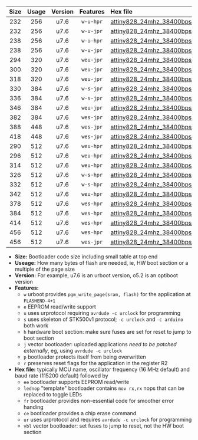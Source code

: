 |Size|Usage|Version|Features|Hex file|
|:-:|:-:|:-:|:-:|:--|
|232|256|u7.6|`w-u-hpr`|[attiny828_24mhz_38400bps_ur.hex](https://raw.githubusercontent.com/stefanrueger/urboot/main//attiny828_24mhz_38400bps_ur.hex)|
|232|256|u7.6|`w-u-jpr`|[attiny828_24mhz_38400bps_ur_vbl.hex](https://raw.githubusercontent.com/stefanrueger/urboot/main//attiny828_24mhz_38400bps_ur_vbl.hex)|
|238|256|u7.6|`w-u-hpr`|[attiny828_24mhz_38400bps_lednop_ur.hex](https://raw.githubusercontent.com/stefanrueger/urboot/main//attiny828_24mhz_38400bps_lednop_ur.hex)|
|238|256|u7.6|`w-u-jpr`|[attiny828_24mhz_38400bps_lednop_ur_vbl.hex](https://raw.githubusercontent.com/stefanrueger/urboot/main//attiny828_24mhz_38400bps_lednop_ur_vbl.hex)|
|294|320|u7.6|`weu-jpr`|[attiny828_24mhz_38400bps_ee_ur_vbl.hex](https://raw.githubusercontent.com/stefanrueger/urboot/main//attiny828_24mhz_38400bps_ee_ur_vbl.hex)|
|300|320|u7.6|`weu-jpr`|[attiny828_24mhz_38400bps_ee_lednop_ur_vbl.hex](https://raw.githubusercontent.com/stefanrueger/urboot/main//attiny828_24mhz_38400bps_ee_lednop_ur_vbl.hex)|
|318|320|u7.6|`weu-jpr`|[attiny828_24mhz_38400bps_ee_lednop_fr_ur_vbl.hex](https://raw.githubusercontent.com/stefanrueger/urboot/main//attiny828_24mhz_38400bps_ee_lednop_fr_ur_vbl.hex)|
|330|384|u7.6|`w-s-jpr`|[attiny828_24mhz_38400bps_vbl.hex](https://raw.githubusercontent.com/stefanrueger/urboot/main//attiny828_24mhz_38400bps_vbl.hex)|
|336|384|u7.6|`w-s-jpr`|[attiny828_24mhz_38400bps_lednop_vbl.hex](https://raw.githubusercontent.com/stefanrueger/urboot/main//attiny828_24mhz_38400bps_lednop_vbl.hex)|
|346|384|u7.6|`weu-jpr`|[attiny828_24mhz_38400bps_ee_lednop_fr_ce_ur_vbl.hex](https://raw.githubusercontent.com/stefanrueger/urboot/main//attiny828_24mhz_38400bps_ee_lednop_fr_ce_ur_vbl.hex)|
|382|384|u7.6|`wes-jpr`|[attiny828_24mhz_38400bps_ee_vbl.hex](https://raw.githubusercontent.com/stefanrueger/urboot/main//attiny828_24mhz_38400bps_ee_vbl.hex)|
|388|448|u7.6|`wes-jpr`|[attiny828_24mhz_38400bps_ee_lednop_vbl.hex](https://raw.githubusercontent.com/stefanrueger/urboot/main//attiny828_24mhz_38400bps_ee_lednop_vbl.hex)|
|418|448|u7.6|`wes-jpr`|[attiny828_24mhz_38400bps_ee_lednop_fr_vbl.hex](https://raw.githubusercontent.com/stefanrueger/urboot/main//attiny828_24mhz_38400bps_ee_lednop_fr_vbl.hex)|
|290|512|u7.6|`weu-hpr`|[attiny828_24mhz_38400bps_ee_ur.hex](https://raw.githubusercontent.com/stefanrueger/urboot/main//attiny828_24mhz_38400bps_ee_ur.hex)|
|296|512|u7.6|`weu-hpr`|[attiny828_24mhz_38400bps_ee_lednop_ur.hex](https://raw.githubusercontent.com/stefanrueger/urboot/main//attiny828_24mhz_38400bps_ee_lednop_ur.hex)|
|314|512|u7.6|`weu-hpr`|[attiny828_24mhz_38400bps_ee_lednop_fr_ur.hex](https://raw.githubusercontent.com/stefanrueger/urboot/main//attiny828_24mhz_38400bps_ee_lednop_fr_ur.hex)|
|326|512|u7.6|`w-s-hpr`|[attiny828_24mhz_38400bps.hex](https://raw.githubusercontent.com/stefanrueger/urboot/main//attiny828_24mhz_38400bps.hex)|
|332|512|u7.6|`w-s-hpr`|[attiny828_24mhz_38400bps_lednop.hex](https://raw.githubusercontent.com/stefanrueger/urboot/main//attiny828_24mhz_38400bps_lednop.hex)|
|342|512|u7.6|`weu-hpr`|[attiny828_24mhz_38400bps_ee_lednop_fr_ce_ur.hex](https://raw.githubusercontent.com/stefanrueger/urboot/main//attiny828_24mhz_38400bps_ee_lednop_fr_ce_ur.hex)|
|378|512|u7.6|`wes-hpr`|[attiny828_24mhz_38400bps_ee.hex](https://raw.githubusercontent.com/stefanrueger/urboot/main//attiny828_24mhz_38400bps_ee.hex)|
|384|512|u7.6|`wes-hpr`|[attiny828_24mhz_38400bps_ee_lednop.hex](https://raw.githubusercontent.com/stefanrueger/urboot/main//attiny828_24mhz_38400bps_ee_lednop.hex)|
|414|512|u7.6|`wes-hpr`|[attiny828_24mhz_38400bps_ee_lednop_fr.hex](https://raw.githubusercontent.com/stefanrueger/urboot/main//attiny828_24mhz_38400bps_ee_lednop_fr.hex)|
|456|512|u7.6|`wes-hpr`|[attiny828_24mhz_38400bps_ee_lednop_fr_ce.hex](https://raw.githubusercontent.com/stefanrueger/urboot/main//attiny828_24mhz_38400bps_ee_lednop_fr_ce.hex)|
|456|512|u7.6|`wes-jpr`|[attiny828_24mhz_38400bps_ee_lednop_fr_ce_vbl.hex](https://raw.githubusercontent.com/stefanrueger/urboot/main//attiny828_24mhz_38400bps_ee_lednop_fr_ce_vbl.hex)|

- **Size:** Bootloader code size including small table at top end
- **Useage:** How many bytes of flash are needed, ie, HW boot section or a multiple of the page size
- **Version:** For example, u7.6 is an urboot version, o5.2 is an optiboot version
- **Features:**
  + `w` urboot provides `pgm_write_page(sram, flash)` for the application at `FLASHEND-4+1`
  + `e` EEPROM read/write support
  + `u` uses urprotocol requiring `avrdude -c urclock` for programming
  + `s` uses skeleton of STK500v1 protocol; `-c urclock` and `-c arduino` both work
  + `h` hardware boot section: make sure fuses are set for reset to jump to boot section
  + `j` vector bootloader: uploaded applications *need to be patched externally*, eg, using `avrdude -c urclock`
  + `p` bootloader protects itself from being overwritten
  + `r` preserves reset flags for the application in the register R2
- **Hex file:** typically MCU name, oscillator frequency (16 MHz default) and baud rate (115200 default) followed by
  + `ee` bootloader supports EEPROM read/write
  + `lednop` "template" bootloader contains `mov rx,rx` nops that can be replaced to toggle LEDs
  + `fr` bootloader provides non-essential code for smoother error handing
  + `ce` bootloader provides a chip erase command
  + `ur` uses urprotocol and requires `avrdude -c urclock` for programming
  + `vbl` vector bootloader: set fuses to jump to reset, not the HW boot section
